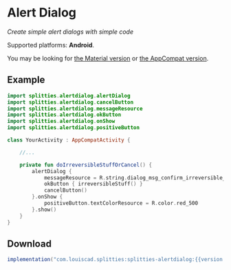 # Alert Dialog

*Create simple alert dialogs with simple code*

Supported platforms: **Android**.

You may be looking for [the Material version](../alertdialog-material) or
[the AppCompat version](../alertdialog-appcompat/README.md).

## Example

```kotlin
import splitties.alertdialog.alertDialog
import splitties.alertdialog.cancelButton
import splitties.alertdialog.messageResource
import splitties.alertdialog.okButton
import splitties.alertdialog.onShow
import splitties.alertdialog.positiveButton

class YourActivity : AppCompatActivity {

    //...

    private fun doIrreversibleStuffOrCancel() {
        alertDialog {
            messageResource = R.string.dialog_msg_confirm_irreversible_stuff
            okButton { irreversibleStuff() }
            cancelButton()
        }.onShow {
            positiveButton.textColorResource = R.color.red_500
        }.show()
    }
}
```

## Download

```groovy
implementation("com.louiscad.splitties:splitties-alertdialog:{{version.splitties3}}")
```
